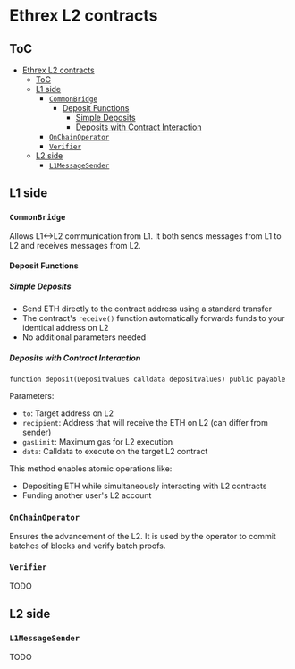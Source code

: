 # Ethrex L2 contracts

## ToC

- [Ethrex L2 contracts](#ethrex-l2-contracts)
  - [ToC](#toc)
  - [L1 side](#l1-side)
    - [`CommonBridge`](#commonbridge)
      - [Deposit Functions](#deposit-functions)
        - [Simple Deposits](#simple-deposits)
        - [Deposits with Contract Interaction](#deposits-with-contract-interaction)
    - [`OnChainOperator`](#onchainoperator)
    - [`Verifier`](#verifier)
  - [L2 side](#l2-side)
    - [`L1MessageSender`](#l1messagesender)

## L1 side

### `CommonBridge`

Allows L1<->L2 communication from L1. It both sends messages from L1 to L2 and receives messages from L2.

#### Deposit Functions

##### Simple Deposits

- Send ETH directly to the contract address using a standard transfer
- The contract's `receive()` function automatically forwards funds to your identical address on L2
- No additional parameters needed

##### Deposits with Contract Interaction

```solidity
function deposit(DepositValues calldata depositValues) public payable
```

Parameters:

- `to`: Target address on L2
- `recipient`: Address that will receive the ETH on L2 (can differ from sender)
- `gasLimit`: Maximum gas for L2 execution
- `data`: Calldata to execute on the target L2 contract

This method enables atomic operations like:

- Depositing ETH while simultaneously interacting with L2 contracts
- Funding another user's L2 account

### `OnChainOperator`

Ensures the advancement of the L2. It is used by the operator to commit batches of blocks and verify batch proofs.

### `Verifier`

TODO

## L2 side

### `L1MessageSender`

TODO
